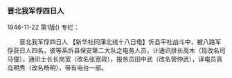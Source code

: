 ### 晋北我军俘四日人

1946-11-22
第1版()
专栏：

　　晋北我军俘四日人
    【新华社同蒲北线十八日电】忻县平社战斗中，被八路军俘获日人四名，彼等系忻县保安第二大队之电务人员，计通讯排长高木（现改名司马僮），通讯士长长岗宽（改名张宽政），报务员田中武（改名管仲武），译电员真岛明秀（改名杨明），带有电台一部。
